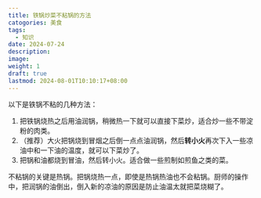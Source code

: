```yaml
---
title: 铁锅炒菜不粘锅的方法
catogories: 美食
tags:
  - 知识
date: 2024-07-24
description: 
image: 
weight: 1
draft: true
lastmod: 2024-08-01T10:10:17+08:00
---
```

以下是铁锅不粘的几种方法：
1. 把铁锅烧热之后用油润锅，稍微热一下就可以直接下菜炒，适合炒一些不带淀粉的肉类。
2. （推荐）大火把锅烧到冒烟之后倒一点点油润锅，然后**转小火**再次下入一些凉油中和一下油的温度，就可以下菜炒了。
3. 把锅和油都烧到冒油，然后转小火。适合做一些煎制如煎鱼之类的菜。

不粘锅的关键是热锅。把锅烧热一点，即使是热锅热油也不会粘锅。厨师的操作中，把润锅的油倒出，倒入新的凉油的原因是防止油温太就把菜烧糊了。


